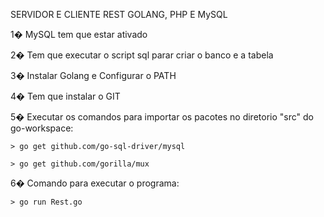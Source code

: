   SERVIDOR E CLIENTE REST GOLANG, PHP E MySQL


  1� MySQL tem que estar ativado

  2� Tem que executar o script sql parar criar o banco e a tabela

  3� Instalar Golang e Configurar o PATH
  
  4� Tem que instalar o GIT

  5� Executar os comandos para importar os pacotes no diretorio "src" do go-workspace:

    > go get github.com/go-sql-driver/mysql

    > go get github.com/gorilla/mux

  6� Comando para executar o programa:

    > go run Rest.go